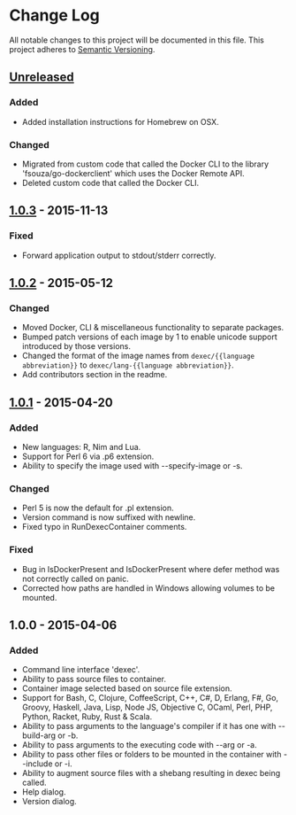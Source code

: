 # Change Log
All notable changes to this project will be documented in this file.
This project adheres to [Semantic Versioning](http://semver.org/).

## [Unreleased][unreleased]
### Added
- Added installation instructions for Homebrew on OSX.

### Changed
- Migrated from custom code that called the Docker CLI to the library 'fsouza/go-dockerclient' which uses the Docker Remote API.
- Deleted custom code that called the Docker CLI.

## [1.0.3] - 2015-11-13
### Fixed
- Forward application output to stdout/stderr correctly.

## [1.0.2] - 2015-05-12
### Changed
- Moved Docker, CLI & miscellaneous functionality to separate packages.
- Bumped patch versions of each image by 1 to enable unicode support introduced by those versions.
- Changed the format of the image names from ```dexec/{{language abbreviation}}``` to ```dexec/lang-{{language abbreviation}}```.
- Add contributors section in the readme.

## [1.0.1] - 2015-04-20
### Added
- New languages: R, Nim and Lua.
- Support for Perl 6 via .p6 extension.
- Ability to specify the image used with --specify-image or -s.

### Changed
- Perl 5 is now the default for .pl extension.
- Version command is now suffixed with newline.
- Fixed typo in RunDexecContainer comments.

### Fixed
- Bug in IsDockerPresent and IsDockerPresent where defer method was not correctly called on panic.
- Corrected how paths are handled in Windows allowing volumes to be mounted.

## 1.0.0 - 2015-04-06
### Added
- Command line interface 'dexec'.
- Ability to pass source files to container.
- Container image selected based on source file extension.
- Support for Bash, C, Clojure, CoffeeScript, C++, C#, D, Erlang, F#, Go, Groovy, Haskell, Java, Lisp, Node JS, Objective C, OCaml, Perl, PHP, Python, Racket, Ruby, Rust & Scala.
- Ability to pass arguments to the language's compiler if it has one with --build-arg or -b.
- Ability to pass arguments to the executing code with --arg or -a.
- Ability to pass other files or folders to be mounted in the container with --include or -i.
- Ability to augment source files with a shebang resulting in dexec being called.
- Help dialog.
- Version dialog.

[unreleased]: https://github.com/docker-exec/dexec/compare/v1.0.3...HEAD
[1.0.3]: https://github.com/docker-exec/dexec/compare/v1.0.2...v1.0.3
[1.0.2]: https://github.com/docker-exec/dexec/compare/v1.0.1...v1.0.2
[1.0.1]: https://github.com/docker-exec/dexec/compare/v1.0.0...v1.0.1
